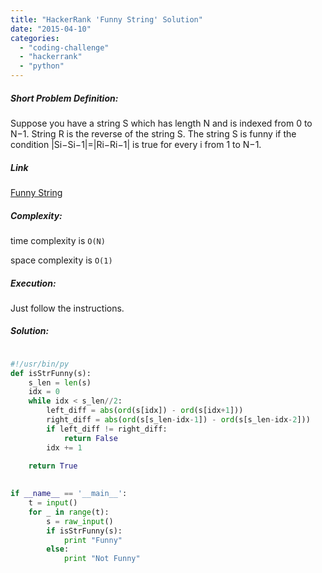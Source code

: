 ```yaml
---
title: "HackerRank 'Funny String' Solution"
date: "2015-04-10"
categories: 
  - "coding-challenge"
  - "hackerrank"
  - "python"
---
```


##### Short Problem Definition:

Suppose you have a string S which has length N and is indexed from 0 to N−1. String R is the reverse of the string S. The string S is funny if the condition |Si−Si−1|=|Ri−Ri−1| is true for every i from 1 to N−1.

##### Link

[Funny String](https://www.hackerrank.com/challenges/funny-string)

##### Complexity:

time complexity is `O(N)`

space complexity is `O(1)`

##### Execution:

Just follow the instructions.

##### Solution:

```python

#!/usr/bin/py
def isStrFunny(s):
    s_len = len(s)
    idx = 0
    while idx < s_len//2:
        left_diff = abs(ord(s[idx]) - ord(s[idx+1]))
        right_diff = abs(ord(s[s_len-idx-1]) - ord(s[s_len-idx-2]))
        if left_diff != right_diff:
            return False
        idx += 1
    
    return True
    

if __name__ == '__main__':
    t = input()
    for _ in range(t):
    	s = raw_input()
        if isStrFunny(s):
            print "Funny"
        else:
            print "Not Funny"

```
